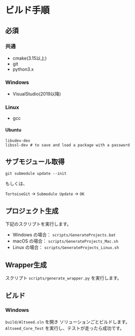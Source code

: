 ﻿# ビルド手順

## 必須

### 共通

- cmake(3.15以上)
- git
- python3.x

### Windows

- VisualStudio(2019以降)

### Linux

- gcc

#### Ubuntu

```
libudev-dev
libssl-dev # to save and load a package with a password
```

## サブモジュール取得

```
git submodule update --init
```

もしくは、

`TortoiseGit` -> `Submodule Update` -> `OK`

## プロジェクト生成


下記のスクリプトを実行します。

- Windows の場合： `scripts/GenerateProjects.bat`
- macOS の場合： `scripts/GenerateProjects_Mac.sh`
- Linux の場合： `scripts/GenerateProjects_Linux.sh`

## Wrapper生成

スクリプト `scripts/generate_wrapper.py` を実行します。

## ビルド

### Windows

`build/Altseed.sln` を開き ソリューションごとビルドします。 `Altseed_Core_Test` を実行し、テストが走ったら成功です。